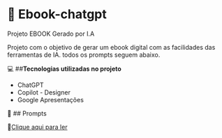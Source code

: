# :notebook: Ebook-chatgpt
Projeto EBOOK Gerado por I.A


Projeto com o objetivo de gerar um ebook digital com as facilidades das ferramentas de IA. todos os prompts seguem abaixo.

💻 ##**Tecnologias utilizadas no projeto**

* ChatGPT
* Copilot - Designer
* Google Apresentações

  
🧠 ## Prompts


📕[Clique aqui para ler]()
